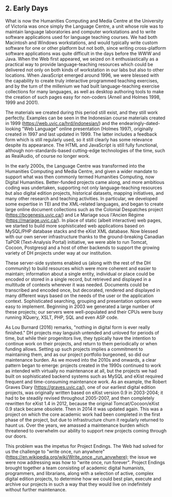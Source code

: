 ## 2. Early Days

What is now the Humanities Computing and Media Centre at the University of Victoria was once simply the Language Centre, a unit whose role was to maintain language laboratories and computer workstations and to write software applications used for language teaching courses. We had both Macintosh and Windows workstations, and would typically write custom software for one or other platform but not both, since writing cross-platform software applications was quite difficult in the days before the WWW and Java. When the Web first appeared, we seized on it enthusiastically as a practical way to provide language-teaching resources which could be delivered not only on both kinds of workstation in our labs but also to other locations. When JavaScript emerged around 1996, we were blessed with the capability to create truly interactive programmed teaching exercises, and by the turn of the millenium we had built language-teaching exercise collections for many languages, as well as desktop authoring tools to make the creation of such pages easy for non-coders (Arneil and Holmes 1998, 1999 and 2001).

The materials we created during this period still exist, and they still work perfectly. Examples can be seen in the Indonesian course materials created in 1999 (https://web.uvic.ca/hrd/indonesian/) and the endearingly-dated-looking "Web Language" online presentation (Holmes 1997), originally created in 1997 and last updated in 1999. The latter includes a feedback form which is still regularly used, so it still clearly has some relevance despite its appearance. The HTML and JavaScript is still fully functional, although non-standards-based cutting-edge technologies of the time, such as RealAudio, of course no longer work.

In the early 2000s, the Language Centre was transformed into the Humanities Computing and Media Centre, and given a wider mandate to support what was then commonly termed Humanities Computing, now Digital Humanities. Better-funded projects came along, and more ambitious coding was undertaken, supporting not only language-teaching resources but also digital edition projects, historical datasets, mapping initiatives, and many other research and teaching activities. In particular, we developed some expertise in TEI and the XML-related languages, and began to create large online document collections such as the Colonial Despatches project (https://bcgenesis.uvic.ca/) and Le Mariage sous l'Ancien Régime (https://mariage.uvic.ca/). In place of static (albeit interactive) web pages, we started to build more sophisticated web applications based on MySQL/PHP database stacks and the eXist XML database. Now blessed with our own server infrastructure thanks to the ground-breaking Canadian TaPOR (Text-Analysis Portal) initiative, we were able to run Tomcat, Cocoon, Postgresql and a host of other backends to support the growing variety of DH projects under way at our institution.

These server-side systems enabled us (along with the rest of the DH community) to build resources which were more coherent and easier to maintain; information about a single entity, individual or place could be encoded or stored in a single record, but retrieved and displayed in a multitude of contexts wherever it was needed. Documents could be transcribed and encoded once, but decorated, rendered and displayed in many different ways based on the needs of the user or the application context. Sophisticated searching, grouping and presentation options were easy to implement. Beginning in 2003 we generated a large number of these projects; our servers were well-populated and their CPUs were busy running XQuery, XSLT, PHP, SQL and even ASP code.

As Lou Burnard (2016) remarks, "nothing in digital form is ever really finished." DH projects may languish untended and unloved for periods of time, but while their progenitors live, they typically have the intention to continue work on their projects, and return to them periodically or when funding allows. Setting up such projects implies a commitment to maintaining them, and as our project portfolio burgeoned, so did our maintenance burden. As we moved into the 2010s and onwards, a clear pattern began to emerge: projects created in the 1990s continued to work as intended with virtually no maintenance at all, but the projects we had built on sophisticated backend systems such as MySQL and eXist required frequent and time-consuming maintenance work. As an example, the Robert Graves Diary (https://graves.uvic.ca/), one of our earliest digital edition projects, was originally written based on eXist version 0.9 in 2003-2004; it had to be steadily revised throughout 2005-2007, and then completely rewritten for eXist 1.4 in 2012, because the original Tomcat/Cocoon/eXist 0.9 stack became obsolete. Then in 2014 it was updated again. This was a project on which the core academic work had been completed in the first phase of the project, but due to infrastructure churn it regularly returned to haunt us. Over the years, we amassed a maintenance burden which threatened to overwhelm our ability to support new projects coming through our doors.

This problem was the impetus for Project Endings. The Web had solved for us the challenge to "write once, run anywhere" (https://en.wikipedia.org/wiki/Write_once,_run_anywhere); the issue we were now addressing was how to "write once, run forever". Project Endings brought together a team consisting of academic digital humanists, programmers, and librarians, along with a selection of active, complex digital edition projects, to determine how we could best plan, execute and archive our projects in such a way that they would live on indefinitely without further maintenance. 

